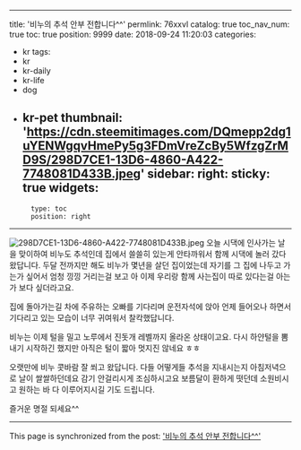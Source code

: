 
---
title: '비누의 추석 안부 전합니다^^'
permlink: 76xxvl
catalog: true
toc_nav_num: true
toc: true
position: 9999
date: 2018-09-24 11:20:03
categories:
- kr
tags:
- kr
- kr-daily
- kr-life
- dog
- kr-pet
thumbnail: 'https://cdn.steemitimages.com/DQmepp2dg1uYENWgqvHmePy5g3FDmVreZcBy5WfzgZrMD9S/298D7CE1-13D6-4860-A422-7748081D433B.jpeg'
sidebar:
    right:
        sticky: true
widgets:
    -
        type: toc
        position: right
---


![298D7CE1-13D6-4860-A422-7748081D433B.jpeg](https://cdn.steemitimages.com/DQmepp2dg1uYENWgqvHmePy5g3FDmVreZcBy5WfzgZrMD9S/298D7CE1-13D6-4860-A422-7748081D433B.jpeg)
오늘 시댁에 인사가는 날을 맞이하여 비누도 추석인데 집에서 쓸쓸히 있는게 안타까워서 함께 시댁에 놀러 갔다왔답니다. 두달 전까지만 해도 비누가 몇년을 살던 집이었는데 자기를 그 집에 나두고 가는가 싶어서 엄청 낑낑 거리는걸 보고 아 이제 우리랑 함께 사는집이 따로 있다는걸 아는가 보다 싶더라고요.

집에 돌아가는길 차에 주유하는 오빠를 기다리며 운전자석에 앉아 언제 들어오나 하면서 기다리고 있는 모습이 너무 귀여워서 찰칵했답니다.

비누는 이제 털을 밀고 노루에서 진돗개 레벨까지 올라온 상태이고요. 다시 하얀털을 뽐내기 시작하긴 했지만 아직은 털이 짧아 멋지진 않네요 ㅎㅎ

오랫만에 비누 콧바람 잘 쐬고 왔답니다. 다들 어떻게들 추석을 지내시는지 아침저녁으로 날이 쌀쌀하던데요 감기 안걸리시게 조심하시고요 보름달이 환하게 떳던데 소원비시고 원하는 바 다 이루어지시길 기도 드립니다.

즐거운 명절 되세요^^

- - -

This page is synchronized from the post: ['비누의 추석 안부 전합니다^^'](https://steemit.com/@kimseun/76xxvl)
